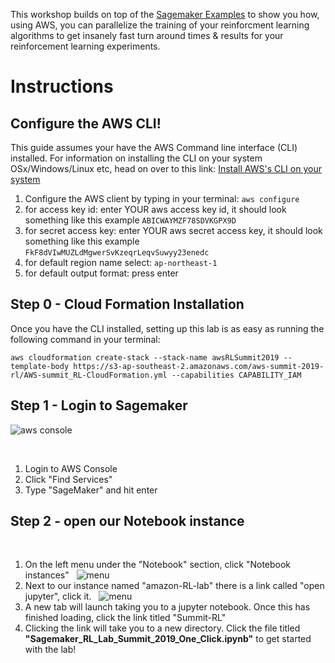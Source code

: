 This workshop builds on top of the [Sagemaker Examples](https://github.com/awslabs/amazon-sagemaker-examples) to show you how, using AWS, you can parallelize the training of your reinforcment learning algorithms to get insanely fast turn around times & results for your reinforcement learning experiments.

# Instructions

## Configure the AWS CLI!

This guide assumes your have the AWS Command line interface (CLI) installed. For information on installing the CLI on your system OSx/Windows/Linux etc, head on over to this link:
[Install AWS's CLI on your system](https://docs.aws.amazon.com/cli/latest/userguide/cli-chap-install.html)

1. Configure the AWS client by typing in your terminal: `aws configure`
2. for access key id: enter YOUR aws access key id, it should look something like this example `ABICWAYMZF78SDVKGPX9D`
3. for secret access key: enter YOUR aws secret access key, it should look something like this example `FkF8dVIwMUZLdMgwerSvKzeqrLeqvSuwyy23enedc`
4. for default region name select: `ap-northeast-1`
5. for default output format: press enter


## Step 0 - Cloud Formation Installation

Once you have the CLI installed, setting up this lab is as easy as running the following command in your terminal:

`aws cloudformation create-stack --stack-name awsRLSummit2019 --template-body https://s3-ap-southeast-2.amazonaws.com/aws-summit-2019-rl/AWS-summit_RL-CloudFormation.yml --capabilities CAPABILITY_IAM`



## Step 1 - Login to Sagemaker

![aws console](images/awsconsole.png)

&nbsp;

1. Login to AWS Console
2. Click "Find Services"
3. Type "SageMaker" and hit enter




## Step 2 - open our Notebook instance

&nbsp;


1. On the left menu under the "Notebook" section, click "Notebook instances"
&nbsp;
![menu](images/awssagemakerhome.png)
2. Next to our instance named "amazon-RL-lab" there is a link called "open jupyter", click it.
&nbsp;
![menu](images/openjupyter.png)
3. A new tab will launch taking you to a jupyter notebook. Once this has finished loading, click the link titled "Summit-RL"
4. Clicking the link will take you to a new directory. Click the file titled **"Sagemaker_RL_Lab_Summit_2019_One_Click.ipynb"** to get started with the lab!
